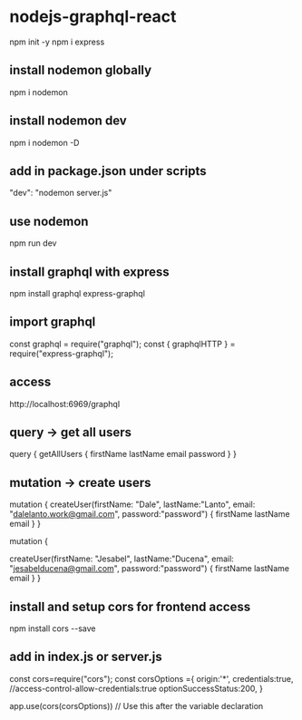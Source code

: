 # nodejs-graphql-react
npm init -y
npm i express

## install nodemon globally
npm i nodemon

## install nodemon dev
npm i nodemon -D

## add in package.json under scripts
"dev": "nodemon server.js"

## use nodemon
npm run dev

## install graphql with express
npm install graphql express-graphql

## import graphql
const graphql = require("graphql");
const { graphqlHTTP } = require("express-graphql");

## access 
http://localhost:6969/graphql

## query -> get all users
query {
  getAllUsers {
    firstName
    lastName
    email
    password
  }
}

## mutation -> create users
mutation {
createUser(firstName: "Dale", lastName:"Lanto", email: "dalelanto.work@gmail.com", password:"password") {
    firstName
    lastName
    email
  }
}

mutation {
  
  createUser(firstName: "Jesabel", lastName:"Ducena", email: "jesabelducena@gmail.com", password:"password") {
    firstName
    lastName
    email
  }
}

## install and setup cors for frontend access
npm install cors --save

## add in index.js or server.js
const cors=require("cors");
const corsOptions ={
   origin:'*', 
   credentials:true,            //access-control-allow-credentials:true
   optionSuccessStatus:200,
}

app.use(cors(corsOptions)) // Use this after the variable declaration